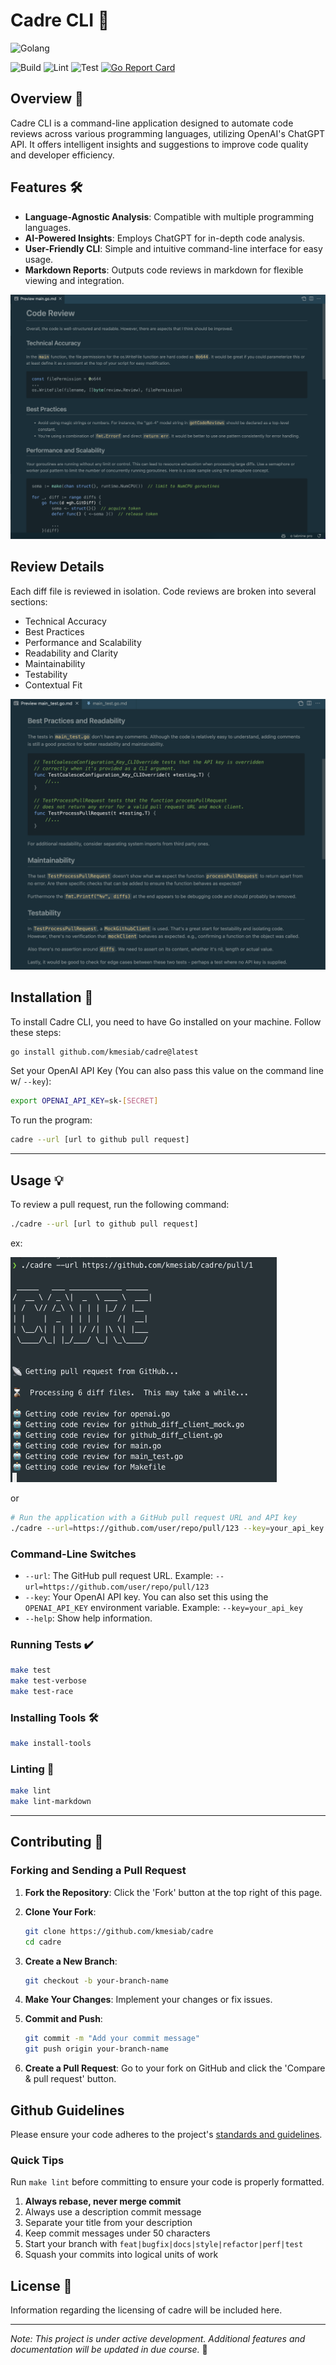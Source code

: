 # Cadre CLI 🚀

![Golang](https://img.shields.io/badge/Go-00add8.svg?labelColor=171e21&style=for-the-badge&logo=go)

![Build](https://github.com/kmesiab/cadre/actions/workflows/go-build.yml/badge.svg)
![Lint](https://github.com/kmesiab/cadre/actions/workflows/go-lint.yml/badge.svg)
![Test](https://github.com/kmesiab/cadre/actions/workflows/go-test.yml/badge.svg)
[![Go Report Card](https://goreportcard.com/badge/github.com/kmesiab/cadre)](https://goreportcard.com/report/github.com/kmesiab/cadre)

## Overview 🌟

Cadre CLI is a command-line application designed to automate code
reviews across various programming languages, utilizing OpenAI's
ChatGPT API. It offers intelligent insights and suggestions to
improve code quality and developer efficiency.

## Features 🛠️

- **Language-Agnostic Analysis**: Compatible with multiple programming
languages.
- **AI-Powered Insights**: Employs ChatGPT for in-depth code analysis.
- **User-Friendly CLI**: Simple and intuitive command-line interface
for easy usage.
- **Markdown Reports**: Outputs code reviews in markdown for flexible viewing
and integration.

![Screenshot](./assets/cadre-screenshot.png)

## Review Details

Each diff file is reviewed in isolation.  Code reviews are broken into several sections:

- Technical Accuracy
- Best Practices
- Performance and Scalability
- Readability and Clarity
- Maintainability
- Testability
- Contextual Fit

![Screenshot](./assets/cadre-best-practices-screenshot.png)

## Installation 🔧

To install Cadre CLI, you need to have Go installed on your machine.
Follow these steps:

```bash
go install github.com/kmesiab/cadre@latest
```

Set your OpenAI API Key (You can also pass this value on the command
line w/ `--key`):

```bash
export OPENAI_API_KEY=sk-[SECRET]
```

To run the program:

```bash
cadre --url [url to github pull request]
```

---

## Usage 💡

To review a pull request, run the following command:

```bash
./cadre --url [url to github pull request]
```

ex:

![Screenshot](./assets/cadre-cli-screenshot.png)

or

```bash
# Run the application with a GitHub pull request URL and API key
./cadre --url=https://github.com/user/repo/pull/123 --key=your_api_key
```

### Command-Line Switches

- `--url`: The GitHub pull request URL. Example: `--url=https://github.com/user/repo/pull/123`
- `--key`: Your OpenAI API key. You can also set this using the `OPENAI_API_KEY`
environment variable. Example: `--key=your_api_key`
- `--help`: Show help information.

### Running Tests ✔️

```bash
make test
make test-verbose
make test-race
```

### Installing Tools 🛠️

```bash
make install-tools
```

### Linting 🧹

```bash
make lint
make lint-markdown
```

---

## Contributing 🤝

### Forking and Sending a Pull Request

1. **Fork the Repository**: Click the 'Fork' button at the top right of this
   page.
2. **Clone Your Fork**:

   ```bash
   git clone https://github.com/kmesiab/cadre
   cd cadre
   ```

3. **Create a New Branch**:

   ```bash
   git checkout -b your-branch-name
   ```

4. **Make Your Changes**: Implement your changes or fix issues.
5. **Commit and Push**:

   ```bash
   git commit -m "Add your commit message"
   git push origin your-branch-name
   ```

6. **Create a Pull Request**: Go to your fork on GitHub and click the
   'Compare & pull request' button.

## Github Guidelines

Please ensure your code adheres to the project's
[standards and guidelines](https://github.com/kmesiab/ai-code-critic/discussions/24).

### Quick Tips

Run `make lint` before committing to ensure your code is properly formatted.

1. **Always rebase, never merge commit**
2. Always use a description commit message
3. Separate your title from your description
4. Keep commit messages under 50 characters
5. Start your branch with `feat|bugfix|docs|style|refactor|perf|test`
6. Squash your commits into logical units of work

## License 📝

Information regarding the licensing of cadre will be included here.

---

*Note: This project is under active development. Additional features
and documentation will be updated in due course.* 🌈
